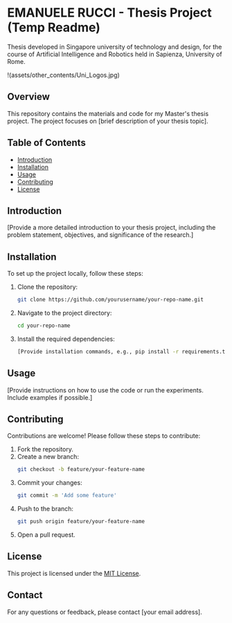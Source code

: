 # EMANUELE RUCCI - Thesis Project (Temp Readme) 
Thesis developed in Singapore university of technology and design, for the course of Artificial Intelligence and Robotics held in Sapienza, University of Rome.

!(assets/other_contents/Uni_Logos.jpg)

## Overview
This repository contains the materials and code for my Master's thesis project. The project focuses on [brief description of your thesis topic].

## Table of Contents
- [Introduction](#introduction)
- [Installation](#installation)
- [Usage](#usage)
- [Contributing](#contributing)
- [License](#license)

## Introduction
[Provide a more detailed introduction to your thesis project, including the problem statement, objectives, and significance of the research.]

## Installation
To set up the project locally, follow these steps:

1. Clone the repository:
    ```sh
    git clone https://github.com/yourusername/your-repo-name.git
    ```
2. Navigate to the project directory:
    ```sh
    cd your-repo-name
    ```
3. Install the required dependencies:
    ```sh
    [Provide installation commands, e.g., pip install -r requirements.txt]
    ```

## Usage
[Provide instructions on how to use the code or run the experiments. Include examples if possible.]

## Contributing
Contributions are welcome! Please follow these steps to contribute:

1. Fork the repository.
2. Create a new branch:
    ```sh
    git checkout -b feature/your-feature-name
    ```
3. Commit your changes:
    ```sh
    git commit -m 'Add some feature'
    ```
4. Push to the branch:
    ```sh
    git push origin feature/your-feature-name
    ```
5. Open a pull request.

## License
This project is licensed under the [MIT License](LICENSE).

## Contact
For any questions or feedback, please contact [your email address].
